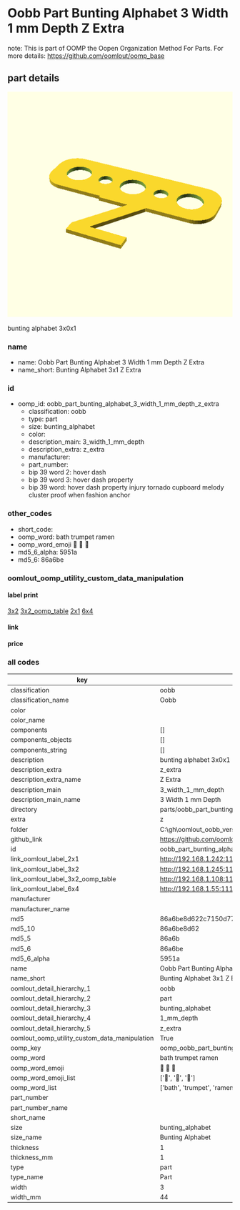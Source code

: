 # Oobb Part Bunting Alphabet 3 Width 1 mm Depth Z Extra  

note: This is part of OOMP the Oopen Organization Method For Parts. For more details: https://github.com/oomlout/oomp_base

##  part details
  

[![](3dpr.png)](3dpr.png)

bunting alphabet 3x0x1



### name
* name: Oobb Part Bunting Alphabet 3 Width 1 mm Depth Z Extra
* name_short: Bunting Alphabet 3x1 Z Extra
### id
* oomp_id: oobb_part_bunting_alphabet_3_width_1_mm_depth_z_extra
  * classification: oobb
  * type: part
  * size: bunting_alphabet
  * color: 
  * description_main: 3_width_1_mm_depth
  * description_extra: z_extra
  * manufacturer: 
  * part_number: 
  * bip 39 word 2: hover dash
  * bip 39 word 3: hover dash property
  * bip 39 word: hover dash property injury tornado cupboard melody cluster proof when fashion anchor

### other_codes
* short_code: 
* oomp_word: bath trumpet ramen
* oomp_word_emoji :bath: :trumpet: :ramen:
* md5_6_alpha: 5951a
* md5_6: 86a6be






### oomlout_oomp_utility_custom_data_manipulation
#### label print
[3x2](http://192.168.1.245:1112/?label=oomp%205951a)
[3x2_oomp_table](http://192.168.1.108:1112/?label=oomp%205951a)
[2x1](http://192.168.1.242:1112/?label=oomp%205951a)
[6x4](http://192.168.1.55:1112/?label=oomp%205951a)    

#### link

                              

#### price







### all codes 
| key | value |  
| --- | --- |  
| classification | oobb |  
| classification_name | Oobb |  
| color |  |  
| color_name |  |  
| components | [] |  
| components_objects | [] |  
| components_string | [] |  
| description | bunting alphabet 3x0x1 |  
| description_extra | z_extra |  
| description_extra_name | Z Extra |  
| description_main | 3_width_1_mm_depth |  
| description_main_name | 3 Width 1 mm Depth |  
| directory | parts/oobb_part_bunting_alphabet_3_width_1_mm_depth_z_extra |  
| extra | z |  
| folder | C:\gh\oomlout_oobb_version_4_generated_parts\things\oobb_part_bunting_alphabet_3_width_1_mm_depth_z_extra |  
| github_link | https://github.com/oomlout/oomlout_oomp_part_src/tree/main/parts/oobb_part_bunting_alphabet_3_width_1_mm_depth_z_extra |  
| id | oobb_part_bunting_alphabet_3_width_1_mm_depth_z_extra |  
| link_oomlout_label_2x1 | http://192.168.1.242:1112/?label=oomp%205951a |  
| link_oomlout_label_3x2 | http://192.168.1.245:1112/?label=oomp%205951a |  
| link_oomlout_label_3x2_oomp_table | http://192.168.1.108:1112/?label=oomp%205951a |  
| link_oomlout_label_6x4 | http://192.168.1.55:1112/?label=oomp%205951a |  
| manufacturer |  |  
| manufacturer_name |  |  
| md5 | 86a6be8d622c7150d772b74358cdeb73 |  
| md5_10 | 86a6be8d62 |  
| md5_5 | 86a6b |  
| md5_6 | 86a6be |  
| md5_6_alpha | 5951a |  
| name | Oobb Part Bunting Alphabet 3 Width 1 mm Depth Z Extra |  
| name_short | Bunting Alphabet 3x1 Z Extra |  
| oomlout_detail_hierarchy_1 | oobb |  
| oomlout_detail_hierarchy_2 | part |  
| oomlout_detail_hierarchy_3 | bunting_alphabet |  
| oomlout_detail_hierarchy_4 | 1_mm_depth |  
| oomlout_detail_hierarchy_5 | z_extra |  
| oomlout_oomp_utility_custom_data_manipulation | True |  
| oomp_key | oomp_oobb_part_bunting_alphabet_3_width_1_mm_depth_z_extra |  
| oomp_word | bath trumpet ramen |  
| oomp_word_emoji | :bath: :trumpet: :ramen: |  
| oomp_word_emoji_list | [':bath:', ':trumpet:', ':ramen:'] |  
| oomp_word_list | ['bath', 'trumpet', 'ramen'] |  
| part_number |  |  
| part_number_name |  |  
| short_name |  |  
| size | bunting_alphabet |  
| size_name | Bunting Alphabet |  
| thickness | 1 |  
| thickness_mm | 1 |  
| type | part |  
| type_name | Part |  
| width | 3 |  
| width_mm | 44 |  
